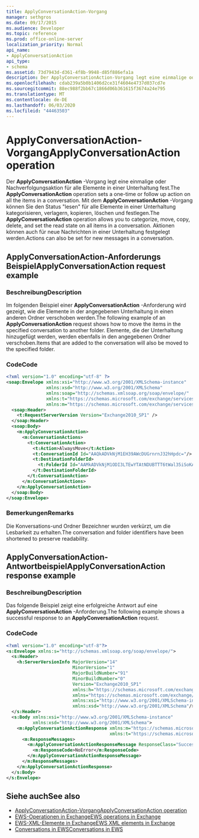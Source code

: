 ```yaml
---
title: ApplyConversationAction-Vorgang
manager: sethgros
ms.date: 09/17/2015
ms.audience: Developer
ms.topic: reference
ms.prod: office-online-server
localization_priority: Normal
api_name:
- ApplyConversationAction
api_type:
- schema
ms.assetid: 73d7943d-d361-4f8b-9948-d85f886efa1a
description: Der ApplyConversationAction-Vorgang legt eine einmalige oder Nachverfolgungsaktion für alle Elemente in einer Unterhaltung fest. Mit dem ApplyConversationAction-Vorgang können Sie den Status "lesen" für alle Elemente in einer Unterhaltung kategorisieren, verlagern, kopieren, löschen und festlegen. Aktionen können auch für neue Nachrichten in einer Unterhaltung festgelegt werden.
ms.openlocfilehash: cdab239a5b0b1406d2ce31f4604e4737d037cd7e
ms.sourcegitcommit: 88ec988f2bb67c1866d06b361615f3674a24e795
ms.translationtype: MT
ms.contentlocale: de-DE
ms.lasthandoff: 06/03/2020
ms.locfileid: "44463503"
---
```

# <a name="applyconversationaction-operation"></a><span data-ttu-id="23221-105">ApplyConversationAction-Vorgang</span><span class="sxs-lookup"><span data-stu-id="23221-105">ApplyConversationAction operation</span></span>

<span data-ttu-id="23221-106">Der **ApplyConversationAction** -Vorgang legt eine einmalige oder Nachverfolgungsaktion für alle Elemente in einer Unterhaltung fest.</span><span class="sxs-lookup"><span data-stu-id="23221-106">The **ApplyConversationAction** operation sets a one-time or follow up action on all the items in a conversation.</span></span> <span data-ttu-id="23221-107">Mit dem **ApplyConversationAction** -Vorgang können Sie den Status "lesen" für alle Elemente in einer Unterhaltung kategorisieren, verlagern, kopieren, löschen und festlegen.</span><span class="sxs-lookup"><span data-stu-id="23221-107">The **ApplyConversationAction** operation allows you to categorize, move, copy, delete, and set the read state on all items in a conversation.</span></span> <span data-ttu-id="23221-108">Aktionen können auch für neue Nachrichten in einer Unterhaltung festgelegt werden.</span><span class="sxs-lookup"><span data-stu-id="23221-108">Actions can also be set for new messages in a conversation.</span></span> 
  
## <a name="applyconversationaction-request-example"></a><span data-ttu-id="23221-109">ApplyConversationAction-Anforderungs Beispiel</span><span class="sxs-lookup"><span data-stu-id="23221-109">ApplyConversationAction request example</span></span>

### <a name="description"></a><span data-ttu-id="23221-110">Beschreibung</span><span class="sxs-lookup"><span data-stu-id="23221-110">Description</span></span>

<span data-ttu-id="23221-111">Im folgenden Beispiel einer **ApplyConversationAction** -Anforderung wird gezeigt, wie die Elemente in der angegebenen Unterhaltung in einen anderen Ordner verschoben werden.</span><span class="sxs-lookup"><span data-stu-id="23221-111">The following example of an **ApplyConversationAction** request shows how to move the items in the specified conversation to another folder.</span></span> <span data-ttu-id="23221-112">Elemente, die der Unterhaltung hinzugefügt werden, werden ebenfalls in den angegebenen Ordner verschoben.</span><span class="sxs-lookup"><span data-stu-id="23221-112">Items that are added to the conversation will also be moved to the specified folder.</span></span> 
  
### <a name="code"></a><span data-ttu-id="23221-113">Code</span><span class="sxs-lookup"><span data-stu-id="23221-113">Code</span></span>

```XML
<?xml version="1.0" encoding="utf-8" ?>
<soap:Envelope xmlns:xsi="http://www.w3.org/2001/XMLSchema-instance"
               xmlns:xsd="http://www.w3.org/2001/XMLSchema"
               xmlns:soap="http://schemas.xmlsoap.org/soap/envelope/"
               xmlns:t="https://schemas.microsoft.com/exchange/services/2006/types"
               xmlns:m="https://schemas.microsoft.com/exchange/services/2006/messages">
  <soap:Header>
    <t:RequestServerVersion Version="Exchange2010_SP1" />
  </soap:Header>
  <soap:Body>
    <m:ApplyConversationAction>
      <m:ConversationActions>
        <t:ConversationAction>
          <t:Action>AlwaysMove</t:Action>
          <t:ConversationId Id="AAQkADVkNjM1EH39AWcDUGrnrnJ32hHpdc="/>
          <t:DestinationFolderId>
            <t:FolderId Id="AAMkADVkNjM1ODI3LTEwYTAtNDUBTTT6tWal35iSoKAAAABZZWAAA="/>
          </t:DestinationFolderId>
        </t:ConversationAction>
      </m:ConversationActions>
    </m:ApplyConversationAction>
  </soap:Body>
</soap:Envelope>
```

### <a name="remarks"></a><span data-ttu-id="23221-114">Bemerkungen</span><span class="sxs-lookup"><span data-stu-id="23221-114">Remarks</span></span>

<span data-ttu-id="23221-115">Die Konversations-und Ordner Bezeichner wurden verkürzt, um die Lesbarkeit zu erhalten.</span><span class="sxs-lookup"><span data-stu-id="23221-115">The conversation and folder identifiers have been shortened to preserve readability.</span></span>
  
## <a name="applyconversationaction-response-example"></a><span data-ttu-id="23221-116">ApplyConversationAction-Antwortbeispiel</span><span class="sxs-lookup"><span data-stu-id="23221-116">ApplyConversationAction response example</span></span>

### <a name="description"></a><span data-ttu-id="23221-117">Beschreibung</span><span class="sxs-lookup"><span data-stu-id="23221-117">Description</span></span>

<span data-ttu-id="23221-118">Das folgende Beispiel zeigt eine erfolgreiche Antwort auf eine **ApplyConversationAction** -Anforderung.</span><span class="sxs-lookup"><span data-stu-id="23221-118">The following example shows a successful response to an **ApplyConversationAction** request.</span></span> 
  
### <a name="code"></a><span data-ttu-id="23221-119">Code</span><span class="sxs-lookup"><span data-stu-id="23221-119">Code</span></span>

```XML
<?xml version="1.0" encoding="utf-8"?>
<s:Envelope xmlns:s="http://schemas.xmlsoap.org/soap/envelope/">
  <s:Header>
    <h:ServerVersionInfo MajorVersion="14" 
                         MinorVersion="1" 
                         MajorBuildNumber="91" 
                         MinorBuildNumber="0" 
                         Version="Exchange2010_SP1" 
                         xmlns:h="https://schemas.microsoft.com/exchange/services/2006/types" 
                         xmlns="https://schemas.microsoft.com/exchange/services/2006/types" 
                         xmlns:xsi="http://www.w3.org/2001/XMLSchema-instance" 
                         xmlns:xsd="http://www.w3.org/2001/XMLSchema"/>
  </s:Header>
  <s:Body xmlns:xsi="http://www.w3.org/2001/XMLSchema-instance" 
          xmlns:xsd="http://www.w3.org/2001/XMLSchema">
    <m:ApplyConversationActionResponse xmlns:m="https://schemas.microsoft.com/exchange/services/2006/messages" 
                                       xmlns:t="https://schemas.microsoft.com/exchange/services/2006/types">
      <m:ResponseMessages>
        <m:ApplyConversationActionResponseMessage ResponseClass="Success">
          <m:ResponseCode>NoError</m:ResponseCode>
        </m:ApplyConversationActionResponseMessage>
      </m:ResponseMessages>
    </m:ApplyConversationActionResponse>
  </s:Body>
</s:Envelope>
```

## <a name="see-also"></a><span data-ttu-id="23221-120">Siehe auch</span><span class="sxs-lookup"><span data-stu-id="23221-120">See also</span></span>

- [<span data-ttu-id="23221-121">ApplyConversationAction-Vorgang</span><span class="sxs-lookup"><span data-stu-id="23221-121">ApplyConversationAction operation</span></span>](applyconversationaction-operation.md)
- [<span data-ttu-id="23221-122">EWS-Operationen in Exchange</span><span class="sxs-lookup"><span data-stu-id="23221-122">EWS operations in Exchange</span></span>](ews-operations-in-exchange.md)
- [<span data-ttu-id="23221-123">EWS-XML-Elemente in Exchange</span><span class="sxs-lookup"><span data-stu-id="23221-123">EWS XML elements in Exchange</span></span>](ews-xml-elements-in-exchange.md)
- [<span data-ttu-id="23221-124">Conversations in EWS</span><span class="sxs-lookup"><span data-stu-id="23221-124">Conversations in EWS</span></span>](https://msdn.microsoft.com/library/91e64629-db6c-4c94-9dcb-d386232e8467%28Office.15%29.aspx)

